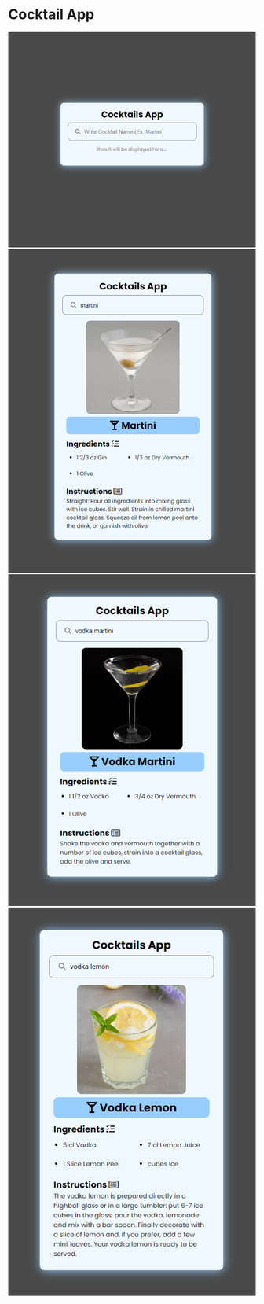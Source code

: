 # Cocktail App

<img src="./images/Design01.png">
<img src="./images/Design02.png">
<img src="./images/Design03.png">
<img src="./images/Design04.png">